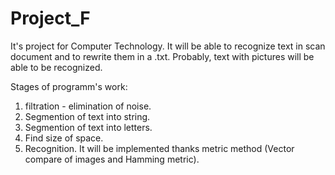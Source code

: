 # Project_F
It's project for Computer Technology. 
It will be able to recognize text in scan document and to rewrite them in a .txt. 
Probably, text with pictures will be able to be recognized.

Stages of programm's work:
1. filtration - elimination of noise.
2. Segmention of text into string.
3. Segmention of text into letters.
4. Find size of space.
5. Recognition. It will be implemented thanks metric method (Vector compare of images and Hamming metric).

